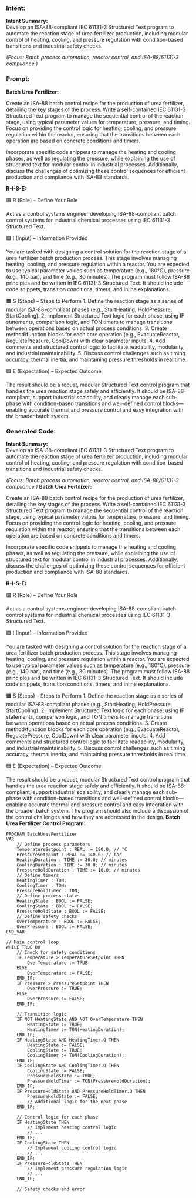 ### Intent:
**Intent Summary:**  
Develop an ISA-88-compliant IEC 61131-3 Structured Text program to automate the reaction stage of urea fertilizer production, including modular control of heating, cooling, and pressure regulation with condition-based transitions and industrial safety checks.  

*(Focus: Batch process automation, reactor control, and ISA-88/61131-3 compliance.)*

### Prompt:
**Batch Urea Fertilizer:**

Create an ISA-88 batch control recipe for the production of urea fertilizer, detailing the key stages of the process. Write a self-contained IEC 61131-3 Structured Text program to manage the sequential control of the reaction stage, using typical parameter values for temperature, pressure, and timing. Focus on providing the control logic for heating, cooling, and pressure regulation within the reactor, ensuring that the transitions between each operation are based on concrete conditions and timers.

Incorporate specific code snippets to manage the heating and cooling phases, as well as regulating the pressure, while explaining the use of structured text for modular control in industrial processes. Additionally, discuss the challenges of optimizing these control sequences for efficient production and compliance with ISA-88 standards.

**R-I-S-E:**

🟥 R (Role) – Define Your Role

Act as a control systems engineer developing ISA-88-compliant batch control systems for industrial chemical processes using IEC 61131-3 Structured Text.

🟩 I (Input) – Information Provided

You are tasked with designing a control solution for the reaction stage of a urea fertilizer batch production process. This stage involves managing heating, cooling, and pressure regulation within a reactor. You are expected to use typical parameter values such as temperature (e.g., 180°C), pressure (e.g., 140 bar), and time (e.g., 30 minutes). The program must follow ISA-88 principles and be written in IEC 61131-3 Structured Text. It should include code snippets, transition conditions, timers, and inline explanations.

🟧 S (Steps) – Steps to Perform
	1.	Define the reaction stage as a series of modular ISA-88-compliant phases (e.g., StartHeating, HoldPressure, StartCooling).
	2.	Implement Structured Text logic for each phase, using IF statements, comparison logic, and TON timers to manage transitions between operations based on actual process conditions.
	3.	Create method/function blocks for each core operation (e.g., EvacuateReactor, RegulatePressure, CoolDown) with clear parameter inputs.
	4.	Add comments and structured control logic to facilitate readability, modularity, and industrial maintainability.
	5.	Discuss control challenges such as timing accuracy, thermal inertia, and maintaining pressure thresholds in real time.

🟦 E (Expectation) – Expected Outcome

The result should be a robust, modular Structured Text control program that handles the urea reaction stage safely and efficiently. It should be ISA-88-compliant, support industrial scalability, and clearly manage each sub-phase with condition-based transitions and well-defined control blocks—enabling accurate thermal and pressure control and easy integration with the broader batch system.

### Generated Code:
**Intent Summary:**  
Develop an ISA-88-compliant IEC 61131-3 Structured Text program to automate the reaction stage of urea fertilizer production, including modular control of heating, cooling, and pressure regulation with condition-based transitions and industrial safety checks.  

*(Focus: Batch process automation, reactor control, and ISA-88/61131-3 compliance.)*
**Batch Urea Fertilizer:**

Create an ISA-88 batch control recipe for the production of urea fertilizer, detailing the key stages of the process. Write a self-contained IEC 61131-3 Structured Text program to manage the sequential control of the reaction stage, using typical parameter values for temperature, pressure, and timing. Focus on providing the control logic for heating, cooling, and pressure regulation within the reactor, ensuring that the transitions between each operation are based on concrete conditions and timers.

Incorporate specific code snippets to manage the heating and cooling phases, as well as regulating the pressure, while explaining the use of structured text for modular control in industrial processes. Additionally, discuss the challenges of optimizing these control sequences for efficient production and compliance with ISA-88 standards.

**R-I-S-E:**

🟥 R (Role) – Define Your Role

Act as a control systems engineer developing ISA-88-compliant batch control systems for industrial chemical processes using IEC 61131-3 Structured Text.

🟩 I (Input) – Information Provided

You are tasked with designing a control solution for the reaction stage of a urea fertilizer batch production process. This stage involves managing heating, cooling, and pressure regulation within a reactor. You are expected to use typical parameter values such as temperature (e.g., 180°C), pressure (e.g., 140 bar), and time (e.g., 30 minutes). The program must follow ISA-88 principles and be written in IEC 61131-3 Structured Text. It should include code snippets, transition conditions, timers, and inline explanations.

🟧 S (Steps) – Steps to Perform
	1.	Define the reaction stage as a series of modular ISA-88-compliant phases (e.g., StartHeating, HoldPressure, StartCooling).
	2.	Implement Structured Text logic for each phase, using IF statements, comparison logic, and TON timers to manage transitions between operations based on actual process conditions.
	3.	Create method/function blocks for each core operation (e.g., EvacuateReactor, RegulatePressure, CoolDown) with clear parameter inputs.
	4.	Add comments and structured control logic to facilitate readability, modularity, and industrial maintainability.
	5.	Discuss control challenges such as timing accuracy, thermal inertia, and maintaining pressure thresholds in real time.

🟦 E (Expectation) – Expected Outcome

The result should be a robust, modular Structured Text control program that handles the urea reaction stage safely and efficiently. It should be ISA-88-compliant, support industrial scalability, and clearly manage each sub-phase with condition-based transitions and well-defined control blocks—enabling accurate thermal and pressure control and easy integration with the broader batch system. The program should also include a discussion of the control challenges and how they are addressed in the design.
**Batch Urea Fertilizer Control Program:**

```structuredtext
PROGRAM BatchUreaFertilizer
VAR
    // Define process parameters
    TemperatureSetpoint : REAL := 180.0; // °C
    PressureSetpoint : REAL := 140.0; // bar
    HeatingDuration : TIME := 30.0; // minutes
    CoolingDuration : TIME := 30.0; // minutes
    PressureHoldDuration : TIME := 10.0; // minutes
    // Define timers
    HeatingTimer : TON;
    CoolingTimer : TON;
    PressureHoldTimer : TON;
    // Define process states
    HeatingState : BOOL := FALSE;
    CoolingState : BOOL := FALSE;
    PressureHoldState : BOOL := FALSE;
    // Define safety checks
    OverTemperature : BOOL := FALSE;
    OverPressure : BOOL := FALSE;
END_VAR

// Main control loop
WHILE TRUE DO
    // Check for safety conditions
    IF Temperature > TemperatureSetpoint THEN
        OverTemperature := TRUE;
    ELSE
        OverTemperature := FALSE;
    END_IF;
    IF Pressure > PressureSetpoint THEN
        OverPressure := TRUE;
    ELSE
        OverPressure := FALSE;
    END_IF;
    
    // Transition logic
    IF NOT HeatingState AND NOT OverTemperature THEN
        HeatingState := TRUE;
        HeatingTimer := TON(HeatingDuration);
    END_IF;
    IF HeatingState AND HeatingTimer.Q THEN
        HeatingState := FALSE;
        CoolingState := TRUE;
        CoolingTimer := TON(CoolingDuration);
    END_IF;
    IF CoolingState AND CoolingTimer.Q THEN
        CoolingState := FALSE;
        PressureHoldState := TRUE;
        PressureHoldTimer := TON(PressureHoldDuration);
    END_IF;
    IF PressureHoldState AND PressureHoldTimer.Q THEN
        PressureHoldState := FALSE;
        // Additional logic for the next phase
    END_IF;
    
    // Control logic for each phase
    IF HeatingState THEN
        // Implement heating control logic
        // ...
    END_IF;
    IF CoolingState THEN
        // Implement cooling control logic
        // ...
    END_IF;
    IF PressureHoldState THEN
        // Implement pressure regulation logic
        // ...
    END_IF;
    
    // Safety checks and error
